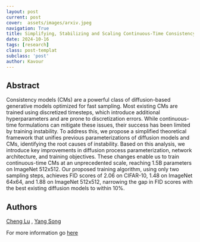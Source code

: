 ```yaml
---
layout: post
current: post
cover:  assets/images/arxiv.jpeg
navigation: True
title: Simplifying, Stabilizing and Scaling Continuous-Time Consistency Models
date: 2024-10-16
tags: [research]
class: post-templat
subclass: 'post'
author: Kavour
---
```


<h2> Abstract </h2>

<p> Consistency models (CMs) are a powerful class of diffusion-based generative models optimized for fast sampling. Most existing CMs are trained using discretized timesteps, which introduce additional hyperparameters and are prone to discretization errors. While continuous-time formulations can mitigate these issues, their success has been limited by training instability. To address this, we propose a simplified theoretical framework that unifies previous parameterizations of diffusion models and CMs, identifying the root causes of instability. Based on this analysis, we introduce key improvements in diffusion process parameterization, network architecture, and training objectives. These changes enable us to train continuous-time CMs at an unprecedented scale, reaching 1.5B parameters on ImageNet 512x512. Our proposed training algorithm, using only two sampling steps, achieves FID scores of 2.06 on CIFAR-10, 1.48 on ImageNet 64x64, and 1.88 on ImageNet 512x512, narrowing the gap in FID scores with the best existing diffusion models to within 10%. </p>

<h2> Authors </h2>

<p> <a href="https://arxiv.org/search/cs?searchtype=author&amp;query=Lu,+C" rel="nofollow">Cheng Lu</a>
, 
<a href="https://arxiv.org/search/cs?searchtype=author&amp;query=Song,+Y" rel="nofollow">Yang Song</a> </p>

<p>For more information go <a href='https://arxiv.org/abs/2410.11081'>here</a></p>